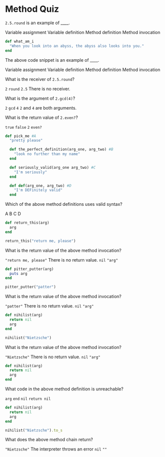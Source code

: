 # Method Quiz

<quiz>
  <question>
      <p><code>2.5.round</code> is an example of ____.</p>
      <answer>Variable assignment</answer>
      <answer>Variable definition</answer>
      <answer>Method definition</answer>
      <answer correct>Method invocation</answer>
  </question>
</quiz>


```ruby
def what_am_i
  "When you look into an abyss, the abyss also looks into you."
end
```

<quiz>
  <question>
      <p>The above code snippet is an example of ____.</p>
      <answer>Variable assignment</answer>
      <answer>Variable definition</answer>
      <answer correct>Method definition</answer>
      <answer>Method invocation</answer>
  </question>
</quiz>

<quiz>
  <question>
      <p>What is the receiver of <code>2.5.round</code>?</p>
      <answer><code>2</code></answer>
      <answer><code>round</code></answer>
      <answer correct><code>2.5</code></answer>
      <answer>There is no receiver.</answer>
  </question>
</quiz>   

<quiz>
  <question>
      <p>What is the argument of <code>2.gcd(4)</code>?</p>
      <answer><code>2</code></answer>
      <answer><code>gcd</code></answer>
      <answer correct><code>4</code></answer>
      <answer><code>2</code> and <code>4</code> are both arguments.</answer>
  </question>
</quiz>   

<quiz>
  <question>
      <p>What is the return value of <code>2.even?</code>?</p>
      <answer correct><code>true</code></answer>
      <answer><code>false</code></answer>
      <answer><code>2</code></answer>
      <answer><code>even?</code></answer>
  </question>
</quiz>   


```ruby
def pick_me #A
  "pretty please"

  def the_perfect_definition(arg_one, arg_two) #B
    "look no further than my name"
  end

  def seriously_valid(arg_one arg_two) #C
    "I'm seriously"
  end

  def def(arg_one, arg_two) #D
    "I'm DEFinitely valid"
  end
```


<quiz>
  <question>
      <p>Which of the above method definitions uses valid syntax?</p>
      <answer>A</answer>
      <answer correct>B</answer>
      <answer>C</answer>
      <answer>D</answer>
  </question>
</quiz>   


```ruby
def return_this(arg)
  arg
end

return_this("return me, please")
```

<quiz>
  <question>
      <p>What is the return value of the above method invocation?</p>
      <answer correct><code>"return me, please"</code></answer>
      <answer>There is no return value.</answer>
      <answer><code>nil</code></answer>
      <answer><code>"arg"</code></answer>
  </question>
</quiz>   


```ruby
def pitter_putter(arg)
  puts arg
end

pitter_putter("patter")
```

<quiz>
  <question>
      <p>What is the return value of the above method invocation?</p>
      <answer><code>"patter"</code></answer>
      <answer>There is no return value.</answer>
      <answer correct><code>nil</code></answer>
      <answer><code>"arg"</code></answer>
  </question>
</quiz>  


```ruby
def nihilist(arg)
  return nil
  arg
end

nihilist("Nietzsche")
```

<quiz>
  <question>
      <p>What is the return value of the above method invocation?</p>
      <answer><code>"Nietzsche"</code></answer>
      <answer>There is no return value.</answer>
      <answer correct><code>nil</code></answer>
      <answer><code>"arg"</code></answer>
  </question>
</quiz>  


```ruby
def nihilist(arg)
  return nil
  arg
end
```

<quiz>
  <question>
      <p>What code in the above method definition is unreachable?</p>
      <answer correct><code>arg</code></answer>
      <answer><code>end</code></answer>
      <answer><code>nil</code></answer>
      <answer><code>return nil</code></answer>
  </question>
</quiz>


```ruby
def nihilist(arg)
  return nil
  arg
end

nihilist("Nietzsche").to_s
```

<quiz>
  <question>
      <p>What does the above method chain return?</p>
      <answer><code>"Nietzsche"</code></answer>
      <answer>The interpreter throws an error</answer>
      <answer><code>nil</code></answer>
      <answer correct><code>""</code></answer>
  </question>
</quiz>  
